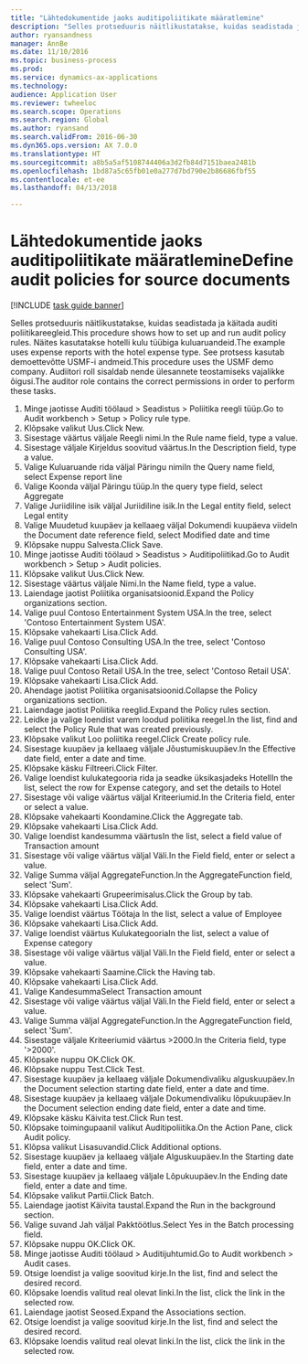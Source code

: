```yaml
--- 
title: "Lähtedokumentide jaoks auditipoliitikate määratlemine"
description: "Selles protseduuris näitlikustatakse, kuidas seadistada ja käitada auditi poliitikareegleid."
author: ryansandness
manager: AnnBe
ms.date: 11/10/2016
ms.topic: business-process
ms.prod: 
ms.service: dynamics-ax-applications
ms.technology: 
audience: Application User
ms.reviewer: twheeloc
ms.search.scope: Operations
ms.search.region: Global
ms.author: ryansand
ms.search.validFrom: 2016-06-30
ms.dyn365.ops.version: AX 7.0.0
ms.translationtype: HT
ms.sourcegitcommit: a8b5a5af5108744406a3d2fb84d7151baea2481b
ms.openlocfilehash: 1bd87a5c65fb01e0a277d7bd790e2b86686fbf55
ms.contentlocale: et-ee
ms.lasthandoff: 04/13/2018

---
```

# <a name="define-audit-policies-for-source-documents"></a><span data-ttu-id="c87ea-103">Lähtedokumentide jaoks auditipoliitikate määratlemine</span><span class="sxs-lookup"><span data-stu-id="c87ea-103">Define audit policies for source documents</span></span>

[!INCLUDE [task guide banner](../../includes/task-guide-banner.md)]

<span data-ttu-id="c87ea-104">Selles protseduuris näitlikustatakse, kuidas seadistada ja käitada auditi poliitikareegleid.</span><span class="sxs-lookup"><span data-stu-id="c87ea-104">This procedure shows how to set up and run audit policy rules.</span></span> <span data-ttu-id="c87ea-105">Näites kasutatakse hotelli kulu tüübiga kuluaruandeid.</span><span class="sxs-lookup"><span data-stu-id="c87ea-105">The example uses expense reports with the hotel expense type.</span></span> <span data-ttu-id="c87ea-106">See protsess kasutab demoettevõtte USMF-i andmeid.</span><span class="sxs-lookup"><span data-stu-id="c87ea-106">This procedure uses the USMF demo company.</span></span> <span data-ttu-id="c87ea-107">Audiitori roll sisaldab nende ülesannete teostamiseks vajalikke õigusi.</span><span class="sxs-lookup"><span data-stu-id="c87ea-107">The auditor role contains the correct permissions in order to perform these tasks.</span></span>

1. <span data-ttu-id="c87ea-108">Minge jaotisse Auditi töölaud > Seadistus > Poliitika reegli tüüp.</span><span class="sxs-lookup"><span data-stu-id="c87ea-108">Go to Audit workbench > Setup > Policy rule type.</span></span>
2. <span data-ttu-id="c87ea-109">Klõpsake valikut Uus.</span><span class="sxs-lookup"><span data-stu-id="c87ea-109">Click New.</span></span>
3. <span data-ttu-id="c87ea-110">Sisestage väärtus väljale Reegli nimi.</span><span class="sxs-lookup"><span data-stu-id="c87ea-110">In the Rule name field, type a value.</span></span>
4. <span data-ttu-id="c87ea-111">Sisestage väljale Kirjeldus soovitud väärtus.</span><span class="sxs-lookup"><span data-stu-id="c87ea-111">In the Description field, type a value.</span></span>
5. <span data-ttu-id="c87ea-112">Valige Kuluaruande rida väljal Päringu nimi</span><span class="sxs-lookup"><span data-stu-id="c87ea-112">In the Query name field, select Expense report line</span></span>
6. <span data-ttu-id="c87ea-113">Valige Koonda väljal Päringu tüüp.</span><span class="sxs-lookup"><span data-stu-id="c87ea-113">In the query type field, select Aggregate</span></span>
7. <span data-ttu-id="c87ea-114">Valige Juriidiline isik väljal Juriidiline isik.</span><span class="sxs-lookup"><span data-stu-id="c87ea-114">In the Legal entity field, select Legal entity</span></span>
8. <span data-ttu-id="c87ea-115">Valige Muudetud kuupäev ja kellaaeg väljal Dokumendi kuupäeva viide</span><span class="sxs-lookup"><span data-stu-id="c87ea-115">In the Document date reference field, select Modified date and time</span></span>
9. <span data-ttu-id="c87ea-116">Klõpsake nuppu Salvesta.</span><span class="sxs-lookup"><span data-stu-id="c87ea-116">Click Save.</span></span>
10. <span data-ttu-id="c87ea-117">Minge jaotisse Auditi töölaud > Seadistus > Auditipoliitikad.</span><span class="sxs-lookup"><span data-stu-id="c87ea-117">Go to Audit workbench > Setup > Audit policies.</span></span>
11. <span data-ttu-id="c87ea-118">Klõpsake valikut Uus.</span><span class="sxs-lookup"><span data-stu-id="c87ea-118">Click New.</span></span>
12. <span data-ttu-id="c87ea-119">Sisestage väärtus väljale Nimi.</span><span class="sxs-lookup"><span data-stu-id="c87ea-119">In the Name field, type a value.</span></span>
13. <span data-ttu-id="c87ea-120">Laiendage jaotist Poliitika organisatsioonid.</span><span class="sxs-lookup"><span data-stu-id="c87ea-120">Expand the Policy organizations section.</span></span>
14. <span data-ttu-id="c87ea-121">Valige puul Contoso Entertainment System USA.</span><span class="sxs-lookup"><span data-stu-id="c87ea-121">In the tree, select 'Contoso Entertainment System USA'.</span></span>
15. <span data-ttu-id="c87ea-122">Klõpsake vahekaarti Lisa.</span><span class="sxs-lookup"><span data-stu-id="c87ea-122">Click Add.</span></span>
16. <span data-ttu-id="c87ea-123">Valige puul Contoso Consulting USA.</span><span class="sxs-lookup"><span data-stu-id="c87ea-123">In the tree, select 'Contoso Consulting USA'.</span></span>
17. <span data-ttu-id="c87ea-124">Klõpsake vahekaarti Lisa.</span><span class="sxs-lookup"><span data-stu-id="c87ea-124">Click Add.</span></span>
18. <span data-ttu-id="c87ea-125">Valige puul Contoso Retail USA.</span><span class="sxs-lookup"><span data-stu-id="c87ea-125">In the tree, select 'Contoso Retail USA'.</span></span>
19. <span data-ttu-id="c87ea-126">Klõpsake vahekaarti Lisa.</span><span class="sxs-lookup"><span data-stu-id="c87ea-126">Click Add.</span></span>
20. <span data-ttu-id="c87ea-127">Ahendage jaotist Poliitika organisatsioonid.</span><span class="sxs-lookup"><span data-stu-id="c87ea-127">Collapse the Policy organizations section.</span></span>
21. <span data-ttu-id="c87ea-128">Laiendage jaotist Poliitika reeglid.</span><span class="sxs-lookup"><span data-stu-id="c87ea-128">Expand the Policy rules section.</span></span>
22. <span data-ttu-id="c87ea-129">Leidke ja valige loendist varem loodud poliitika reegel.</span><span class="sxs-lookup"><span data-stu-id="c87ea-129">In the list, find and select the Policy Rule that was created previously.</span></span>
23. <span data-ttu-id="c87ea-130">Klõpsake valikut Loo poliitika reegel.</span><span class="sxs-lookup"><span data-stu-id="c87ea-130">Click Create policy rule.</span></span>
24. <span data-ttu-id="c87ea-131">Sisestage kuupäev ja kellaaeg väljale Jõustumiskuupäev.</span><span class="sxs-lookup"><span data-stu-id="c87ea-131">In the Effective date field, enter a date and time.</span></span>
25. <span data-ttu-id="c87ea-132">Klõpsake käsku Filtreeri.</span><span class="sxs-lookup"><span data-stu-id="c87ea-132">Click Filter.</span></span>
26. <span data-ttu-id="c87ea-133">Valige loendist kulukategooria rida ja seadke üksikasjadeks Hotell</span><span class="sxs-lookup"><span data-stu-id="c87ea-133">In the list, select the row for Expense category, and set the details to Hotel</span></span>
27. <span data-ttu-id="c87ea-134">Sisestage või valige väärtus väljal Kriteeriumid.</span><span class="sxs-lookup"><span data-stu-id="c87ea-134">In the Criteria field, enter or select a value.</span></span>
28. <span data-ttu-id="c87ea-135">Klõpsake vahekaarti Koondamine.</span><span class="sxs-lookup"><span data-stu-id="c87ea-135">Click the Aggregate tab.</span></span>
29. <span data-ttu-id="c87ea-136">Klõpsake vahekaarti Lisa.</span><span class="sxs-lookup"><span data-stu-id="c87ea-136">Click Add.</span></span>
30. <span data-ttu-id="c87ea-137">Valige loendist kandesumma väärtus</span><span class="sxs-lookup"><span data-stu-id="c87ea-137">In the list, select a field value of Transaction amount</span></span>
31. <span data-ttu-id="c87ea-138">Sisestage või valige väärtus väljal Väli.</span><span class="sxs-lookup"><span data-stu-id="c87ea-138">In the Field field, enter or select a value.</span></span>
32. <span data-ttu-id="c87ea-139">Valige Summa väljal AggregateFunction.</span><span class="sxs-lookup"><span data-stu-id="c87ea-139">In the AggregateFunction field, select 'Sum'.</span></span>
33. <span data-ttu-id="c87ea-140">Klõpsake vahekaarti Grupeerimisalus.</span><span class="sxs-lookup"><span data-stu-id="c87ea-140">Click the Group by tab.</span></span>
34. <span data-ttu-id="c87ea-141">Klõpsake vahekaarti Lisa.</span><span class="sxs-lookup"><span data-stu-id="c87ea-141">Click Add.</span></span>
35. <span data-ttu-id="c87ea-142">Valige loendist väärtus Töötaja </span><span class="sxs-lookup"><span data-stu-id="c87ea-142">In the list, select a value of Employee</span></span> 
36. <span data-ttu-id="c87ea-143">Klõpsake vahekaarti Lisa.</span><span class="sxs-lookup"><span data-stu-id="c87ea-143">Click Add.</span></span>
37. <span data-ttu-id="c87ea-144">Valige loendist väärtus Kulukategooria</span><span class="sxs-lookup"><span data-stu-id="c87ea-144">In the list, select a value of Expense category</span></span>
38. <span data-ttu-id="c87ea-145">Sisestage või valige väärtus väljal Väli.</span><span class="sxs-lookup"><span data-stu-id="c87ea-145">In the Field field, enter or select a value.</span></span>
39. <span data-ttu-id="c87ea-146">Klõpsake vahekaarti Saamine.</span><span class="sxs-lookup"><span data-stu-id="c87ea-146">Click the Having tab.</span></span>
40. <span data-ttu-id="c87ea-147">Klõpsake vahekaarti Lisa.</span><span class="sxs-lookup"><span data-stu-id="c87ea-147">Click Add.</span></span>
41. <span data-ttu-id="c87ea-148">Valige Kandesumma</span><span class="sxs-lookup"><span data-stu-id="c87ea-148">Select Transaction amount</span></span>
42. <span data-ttu-id="c87ea-149">Sisestage või valige väärtus väljal Väli.</span><span class="sxs-lookup"><span data-stu-id="c87ea-149">In the Field field, enter or select a value.</span></span>
43. <span data-ttu-id="c87ea-150">Valige Summa väljal AggregateFunction.</span><span class="sxs-lookup"><span data-stu-id="c87ea-150">In the AggregateFunction field, select 'Sum'.</span></span>
44. <span data-ttu-id="c87ea-151">Sisestage väljale Kriteeriumid väärtus >2000.</span><span class="sxs-lookup"><span data-stu-id="c87ea-151">In the Criteria field, type '>2000'.</span></span>
45. <span data-ttu-id="c87ea-152">Klõpsake nuppu OK.</span><span class="sxs-lookup"><span data-stu-id="c87ea-152">Click OK.</span></span>
46. <span data-ttu-id="c87ea-153">Klõpsake nuppu Test.</span><span class="sxs-lookup"><span data-stu-id="c87ea-153">Click Test.</span></span>
47. <span data-ttu-id="c87ea-154">Sisestage kuupäev ja kellaaeg väljale Dokumendivaliku alguskuupäev.</span><span class="sxs-lookup"><span data-stu-id="c87ea-154">In the Document selection starting date field, enter a date and time.</span></span>
48. <span data-ttu-id="c87ea-155">Sisestage kuupäev ja kellaaeg väljale Dokumendivaliku lõpukuupäev.</span><span class="sxs-lookup"><span data-stu-id="c87ea-155">In the Document selection ending date field, enter a date and time.</span></span>
49. <span data-ttu-id="c87ea-156">Klõpsake käsku Käivita test.</span><span class="sxs-lookup"><span data-stu-id="c87ea-156">Click Run test.</span></span>
50. <span data-ttu-id="c87ea-157">Klõpsake toimingupaanil valikut Auditipoliitika.</span><span class="sxs-lookup"><span data-stu-id="c87ea-157">On the Action Pane, click Audit policy.</span></span>
51. <span data-ttu-id="c87ea-158">Klõpsa valikut Lisasuvandid.</span><span class="sxs-lookup"><span data-stu-id="c87ea-158">Click Additional options.</span></span>
52. <span data-ttu-id="c87ea-159">Sisestage kuupäev ja kellaaeg väljale Alguskuupäev.</span><span class="sxs-lookup"><span data-stu-id="c87ea-159">In the Starting date field, enter a date and time.</span></span>
53. <span data-ttu-id="c87ea-160">Sisestage kuupäev ja kellaaeg väljale Lõpukuupäev.</span><span class="sxs-lookup"><span data-stu-id="c87ea-160">In the Ending date field, enter a date and time.</span></span>
54. <span data-ttu-id="c87ea-161">Klõpsake valikut Partii.</span><span class="sxs-lookup"><span data-stu-id="c87ea-161">Click Batch.</span></span>
55. <span data-ttu-id="c87ea-162">Laiendage jaotist Käivita taustal.</span><span class="sxs-lookup"><span data-stu-id="c87ea-162">Expand the Run in the background section.</span></span>
56. <span data-ttu-id="c87ea-163">Valige suvand Jah väljal Pakktöötlus.</span><span class="sxs-lookup"><span data-stu-id="c87ea-163">Select Yes in the Batch processing field.</span></span>
57. <span data-ttu-id="c87ea-164">Klõpsake nuppu OK.</span><span class="sxs-lookup"><span data-stu-id="c87ea-164">Click OK.</span></span>
58. <span data-ttu-id="c87ea-165">Minge jaotisse Auditi töölaud > Auditijuhtumid.</span><span class="sxs-lookup"><span data-stu-id="c87ea-165">Go to Audit workbench > Audit cases.</span></span>
59. <span data-ttu-id="c87ea-166">Otsige loendist ja valige soovitud kirje.</span><span class="sxs-lookup"><span data-stu-id="c87ea-166">In the list, find and select the desired record.</span></span>
60. <span data-ttu-id="c87ea-167">Klõpsake loendis valitud real olevat linki.</span><span class="sxs-lookup"><span data-stu-id="c87ea-167">In the list, click the link in the selected row.</span></span>
61. <span data-ttu-id="c87ea-168">Laiendage jaotist Seosed.</span><span class="sxs-lookup"><span data-stu-id="c87ea-168">Expand the Associations section.</span></span>
62. <span data-ttu-id="c87ea-169">Otsige loendist ja valige soovitud kirje.</span><span class="sxs-lookup"><span data-stu-id="c87ea-169">In the list, find and select the desired record.</span></span>
63. <span data-ttu-id="c87ea-170">Klõpsake loendis valitud real olevat linki.</span><span class="sxs-lookup"><span data-stu-id="c87ea-170">In the list, click the link in the selected row.</span></span>


